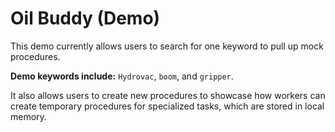 # Oil Buddy (Demo)

This demo currently allows users to search for one keyword to pull up mock procedures.

**Demo keywords include:** `Hydrovac`, `boom`, and `gripper`.

It also allows users to create new procedures to showcase how workers can create temporary procedures for specialized tasks, which are stored in local memory.
